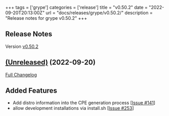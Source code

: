 +++
tags = ['grype']
categories = ['release']
title = "v0.50.2"
date = "2022-09-20T20:13:00Z"
url = "docs/releases/grype/v0.50.2/"
description = "Release notes for grype v0.50.2"
+++

## Release Notes

Version [v0.50.2](https://github.com/anchore/grype/releases/tag/v0.50.2)

## [(Unreleased)](https://github.com/anchore/grype/tree/f094b860b9b9ebcdf06d9b9c6f7d5c000fad395b) (2022-09-20)

[Full Changelog](https://github.com/anchore/grype/compare/v0.50.1...f094b860b9b9ebcdf06d9b9c6f7d5c000fad395b)

## Added Features

- Add distro information into the CPE generation process [[Issue #141](https://github.com/anchore/grype/issues/141)]
- allow development installations via install.sh [[Issue #253](https://github.com/anchore/grype/issues/253)]
